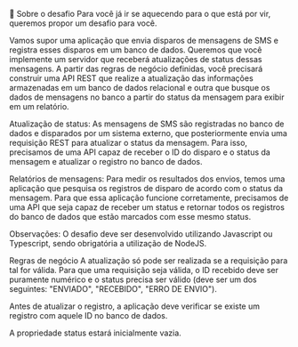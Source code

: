 🚀 Sobre o desafio
Para você já ir se aquecendo para o que está por vir, queremos propor um desafio para você.

Vamos supor uma aplicação que envia disparos de mensagens de SMS e registra esses disparos em um banco de dados. Queremos que você implemente um servidor que receberá atualizações de status dessas mensagens. A partir das regras de negócio definidas, você precisará construir uma API REST que realize a atualização das informações armazenadas em um banco de dados relacional e outra que busque os dados de mensagens no banco a partir do status da mensagem para exibir em um relatório.

Atualização de status: As mensagens de SMS são registradas no banco de dados e disparados por um sistema externo, que posteriormente envia uma requisição REST para atualizar o status da mensagem. Para isso, precisamos de uma API capaz de receber o ID do disparo e o status da mensagem e atualizar o registro no banco de dados.

Relatórios de mensagens: Para medir os resultados dos envios, temos uma aplicação que pesquisa os registros de disparo de acordo com o status da mensagem. Para que essa aplicação funcione corretamente, precisamos de uma API que seja capaz de receber um status e retornar todos os registros do banco de dados que estão marcados com esse mesmo status.

Observações: O desafio deve ser desenvolvido utilizando Javascript ou Typescript, sendo obrigatória a utilização de NodeJS.

Regras de negócio
A atualização só pode ser realizada se a requisição para tal for válida. Para que uma requisição seja válida, o ID recebido deve ser puramente numérico e o status precisa ser válido (deve ser um dos seguintes: "ENVIADO", "RECEBIDO", "ERRO DE ENVIO").

Antes de atualizar o registro, a aplicação deve verificar se existe um registro com aquele ID no banco de dados.

A propriedade status estará inicialmente vazia.
